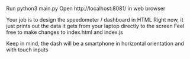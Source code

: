 Run python3 main.py
Open http://localhost:8081/ in web browser


Your job is to design the speedometer / dashboard in HTML
Right now, it just prints out the data it gets from your laptop directly to the screen
Feel free to make changes to index.html and index.js


Keep in mind, the dash will be a smartphone in horizontal orientation and with touch inputs
